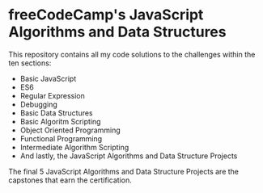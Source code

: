 # freeCodeCamp's JavaScript Algorithms and Data Structures

This repository contains all my code solutions to the challenges within the ten sections:
- Basic JavaScript
- ES6
- Regular Expression
- Debugging
- Basic Data Structures
- Basic Algoritm Scripting
- Object Oriented Programming
- Functional Programming
- Intermediate Algorithm Scripting
- And lastly, the JavaScript Algorithms and Data Structure Projects

The final 5 JavaScript Algorithms and Data Structure Projects are the capstones that earn the certification.
